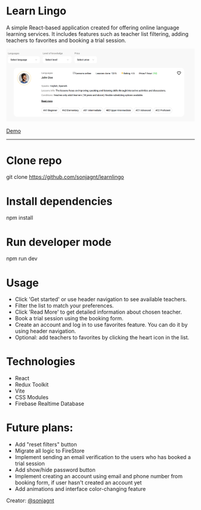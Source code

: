 # Learn Lingo

A simple React-based application created for offering online language learning services. It includes features such as teacher list filtering, adding teachers to favorites and booking a trial session.

![Preview](./src/assets/preview.png)

[Demo](https://learnlingo-ivory.vercel.app/)

---

# Clone repo

git clone https://github.com/sonjagnt/learnlingo

# Install dependencies

npm install

# Run developer mode

npm run dev

# Usage

- Click 'Get started' or use header navigation to see available teachers.
- Filter the list to match your preferences.
- Click 'Read More' to get detailed information about chosen teacher.
- Book a trial session using the booking form.
- Create an account and log in to use favorites feature. You can do it by using header navigation.
- Optional: add teachers to favorites by clicking the heart icon in the list.

# Technologies

- React
- Redux Toolkit
- Vite
- CSS Modules
- Firebase Realtime Database

# Future plans:

- Add "reset filters" button
- Migrate all logic to FireStore
- Implement sending an email verification to the users who has booked a trial session
- Add show/hide password button
- Implement creating an account using email and phone number from booking form, if user hasn't created an account yet
- Add animations and interface color-changing feature

Creator:
[@sonjagnt](https://github.com/sonjagnt)

